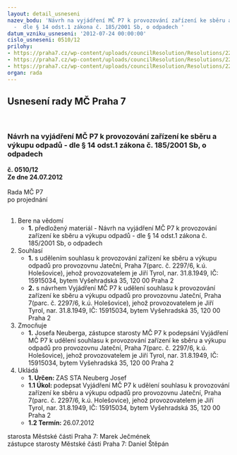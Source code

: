 ```yaml
---
layout: detail_usneseni
nazev_bodu: 'Návrh na vyjádření MČ P7 k provozování zařízení ke sběru a výkupu odpadů
  -  dle § 14 odst.1 zákona č. 185/2001 Sb, o odpadech '
datum_vzniku_usneseni: '2012-07-24 00:00:00'
cislo_usneseni: 0510/12
prilohy:
- https://praha7.cz/wp-content/uploads/councilResolution/Resolutions/22680/38-12-ozn%c3%a1men%c3%ad_o_zah%c3%a1jen%c3%ad_%c5%99%c3%adzen%c3%ad_ji%c5%99%c3%ad_tyrol.pdf
- https://praha7.cz/wp-content/uploads/councilResolution/Resolutions/22680/38-12-jate%c4%8dn%c3%ad.jpg
- https://praha7.cz/wp-content/uploads/councilResolution/Resolutions/22680/38-12-sbs_jate%c4%8dn%c3%ad.doc
organ: rada
---
```

<div id="ucUsn_pList" class="usn">
	<span><h2>Usnesení rady MČ Praha 7 </h2>
<br></span><div class="standBody">
<span><h3>Návrh na vyjádření MČ P7 k provozování zařízení ke sběru a výkupu odpadů -  dle § 14 odst.1 zákona č. 185/2001 Sb, o odpadech </h3></span><div class="center">
		<strong>č. 0510/12</strong><br>
	</div>
<div class="center">
		<strong>Ze dne 24.07.2012</strong><br><br>
	</div>Rada MČ P7<br> po projednání<br><br><ol>
<li>Bere na vědomí<ul><li>
<strong>1.</strong> předložený materiál - Návrh na vyjádření MČ P7 k provozování zařízení ke sběru a výkupu odpadů -  dle § 14 odst.1 zákona č. 185/2001 Sb, o odpadech </li></ul>
</li>
<li>Souhlasí<ul>
<li>
<strong>1.</strong> s udělením souhlasu k provozování zařízení ke sběru a výkupu odpadů pro provozovnu Jateční, Praha 7(parc. č. 2297/6, k.ú. Holešovice), jehož provozovatelem je  Jiří Tyrol, nar. 31.8.1949, IČ: 15915034, bytem Vyšehradská 35, 120 00 Praha 2   </li>
<li>
<strong>2.</strong> s  návrhem Vyjádření MČ P7 k  udělení souhlasu k provozování zařízení ke sběru a výkupu odpadů pro provozovnu Jateční, Praha 7(parc. č. 2297/6, k.ú. Holešovice), jehož provozovatelem je  Jiří Tyrol, nar. 31.8.1949, IČ: 15915034, bytem Vyšehradská 35, 120 00 Praha 2  </li>
</ul>
</li>
<li>Zmocňuje<ul><li>
<strong>1.</strong> Josefa Neuberga, zástupce starosty MČ P7 k podepsání Vyjádření MČ P7 k  udělení souhlasu k provozování zařízení ke sběru a výkupu odpadů pro provozovnu Jateční, Praha 7(parc. č. 2297/6, k.ú. Holešovice), jehož provozovatelem je  Jiří Tyrol, nar. 31.8.1949, IČ: 15915034, bytem Vyšehradská 35, 120 00 Praha 2  </li></ul>
</li>
<li>Ukládá<ul>
<li>
<strong>1. Určen: </strong>ZAS STA Neuberg Josef</li>
<li>
<strong>1.1 Úkol: </strong>podepsat Vyjádření MČ P7 k  udělení souhlasu k provozování zařízení ke sběru a výkupu odpadů pro provozovnu Jateční, Praha 7(parc. č. 2297/6, k.ú. Holešovice), jehož provozovatelem je  Jiří Tyrol, nar. 31.8.1949, IČ: 15915034, bytem Vyšehradská 35, 120 00 Praha 2  </li>
<li>
<strong>1.2 Termín: </strong>26.07.2012</li>
</ul>
</li>
</ol>starosta Městské části Praha 7: Marek Ječmének<br>zástupce starosty Městské části Praha 7: Daniel Štěpán 
</div>
</div>